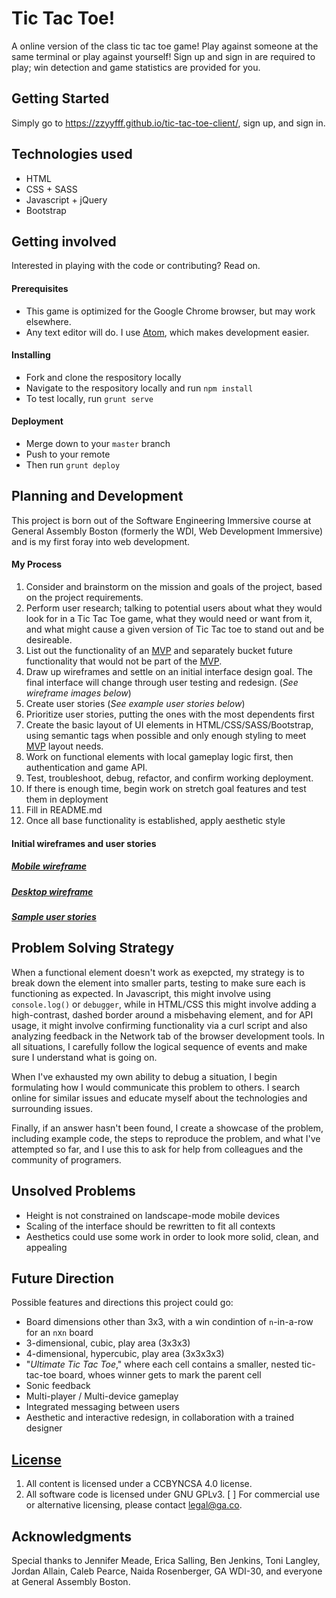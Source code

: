 # Tic Tac Toe!

A online version of the class tic tac toe game! Play against someone at the same terminal or play against yourself! Sign up and sign in are required to play; win detection and game statistics are provided for you.

## Getting Started

Simply go to https://zzyyfff.github.io/tic-tac-toe-client/, sign up, and sign in.

## Technologies used

+ HTML
+ CSS + SASS
+ Javascript + jQuery
+ Bootstrap

## Getting involved

Interested in playing with the code or contributing? Read on.

#### Prerequisites

+ This game is optimized for the Google Chrome browser, but may work elsewhere.
+ Any text editor will do. I use [Atom](https://atom.io/), which makes development easier.

#### Installing

+ Fork and clone the respository locally
+ Navigate to the respository locally and run `npm install`
+ To test locally, run `grunt serve`

#### Deployment

+ Merge down to your `master` branch
+ Push to your remote
+ Then run `grunt deploy`

## Planning and Development

This project is born out of the Software Engineering Immersive course at General Assembly Boston (formerly the WDI, Web Development Immersive) and is my first foray into web development.

#### My Process

1. Consider and brainstorm on the mission and goals of the project, based on the project requirements.
2. Perform user research; talking to potential users about what they would look for in a Tic Tac Toe game, what they would need or want from it, and what might cause a given version of Tic Tac toe to stand out and be desireable.
3. List out the functionality of an [MVP](https://en.wikipedia.org/wiki/Minimum_viable_product) and separately bucket future functionality that would not be part of the [MVP](https://en.wikipedia.org/wiki/Minimum_viable_product).
4. Draw up wireframes and settle on an initial interface design goal. The final interface will change through user testing and redesign. (*See wireframe images below*)
5. Create user stories (*See example user stories below*)
6. Prioritize user stories, putting the ones with the most dependents first
7. Create the basic layout of UI elements in HTML/CSS/SASS/Bootstrap, using semantic tags when possible and only enough styling to meet [MVP](https://en.wikipedia.org/wiki/Minimum_viable_product) layout needs.
8. Work on functional elements with local gameplay logic first, then authentication and game API.
9. Test, troubleshoot, debug, refactor, and confirm working deployment.
10. If there is enough time, begin work on stretch goal features and test them in deployment
11. Fill in README.md
12. Once all base functionality is established, apply aesthetic style

#### Initial wireframes and user stories
##### [Mobile wireframe](https://i.imgur.com/b68mnCm.jpg "Tic Tac Toe - mobile wireframe")
##### [Desktop wireframe](https://i.imgur.com/GOjCzei.jpg "Tic Tac Toe - desktop wireframe")

##### [Sample user stories](USERSTORIES.md)

## Problem Solving Strategy

When a functional element doesn't work as exepcted, my strategy is to break down the element into smaller parts, testing to make sure each is functioning as expected. In Javascript, this might involve using `console.log()` or `debugger`, while in HTML/CSS this might involve adding a high-contrast, dashed border around a misbehaving element, and for API usage, it might involve confirming functionality via a curl script and also analyzing feedback in the Network tab of the browser development tools. In all situations, I carefully follow the logical sequence of events and make sure I understand what is going on.

When I've exhausted my own ability to debug a situation, I begin formulating how I would communicate this problem to others. I search online for similar issues and educate myself about the technologies and surrounding issues.

Finally, if an answer hasn't been found, I create a showcase of the problem, including example code, the steps to reproduce the problem, and what I've attempted so far, and I use this to ask for help from colleagues and the community of programers.

## Unsolved Problems

+ Height is not constrained on landscape-mode mobile devices
+ Scaling of the interface should be rewritten to fit all contexts
+ Aesthetics could use some work in order to look more solid, clean, and appealing

## Future Direction

Possible features and directions this project could go:
+ Board dimensions other than 3x3, with a win condintion of `n`-in-a-row for an `n`x`n` board
+ 3-dimensional, cubic, play area (3x3x3)
+ 4-dimensional, hypercubic, play area (3x3x3x3)
+ "*Ultimate Tic Tac Toe*," where each cell contains a smaller, nested tic-tac-toe board, whoes winner gets to mark the parent cell
+ Sonic feedback
+ Multi-player / Multi-device gameplay
+ Integrated messaging between users
+ Aesthetic and interactive redesign, in collaboration with a trained designer

## [License](LICENSE)

1. All content is licensed under a CC­BY­NC­SA 4.0 license.
1. All software code is licensed under GNU GPLv3. [ ] For commercial use or
    alternative licensing, please contact legal@ga.co.

## Acknowledgments

Special thanks to Jennifer Meade, Erica Salling, Ben Jenkins, Toni Langley, Jordan Allain, Caleb Pearce, Naida Rosenberger, GA WDI-30, and everyone at General Assembly Boston.
